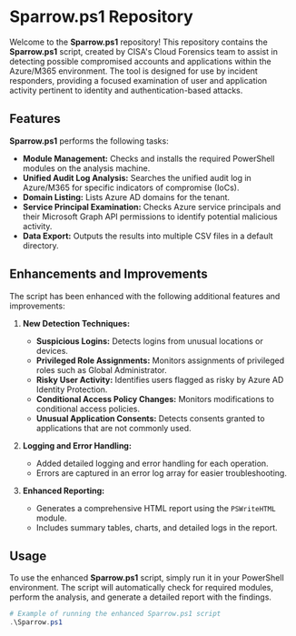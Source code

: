 # Sparrow.ps1 Repository

Welcome to the **Sparrow.ps1** repository! This repository contains the **Sparrow.ps1** script, created by CISA's Cloud Forensics team to assist in detecting possible compromised accounts and applications within the Azure/M365 environment. The tool is designed for use by incident responders, providing a focused examination of user and application activity pertinent to identity and authentication-based attacks.

## Features

**Sparrow.ps1** performs the following tasks:

- **Module Management:** Checks and installs the required PowerShell modules on the analysis machine.
- **Unified Audit Log Analysis:** Searches the unified audit log in Azure/M365 for specific indicators of compromise (IoCs).
- **Domain Listing:** Lists Azure AD domains for the tenant.
- **Service Principal Examination:** Checks Azure service principals and their Microsoft Graph API permissions to identify potential malicious activity.
- **Data Export:** Outputs the results into multiple CSV files in a default directory.

## Enhancements and Improvements

The script has been enhanced with the following additional features and improvements:

1. **New Detection Techniques:**
   - **Suspicious Logins:** Detects logins from unusual locations or devices.
   - **Privileged Role Assignments:** Monitors assignments of privileged roles such as Global Administrator.
   - **Risky User Activity:** Identifies users flagged as risky by Azure AD Identity Protection.
   - **Conditional Access Policy Changes:** Monitors modifications to conditional access policies.
   - **Unusual Application Consents:** Detects consents granted to applications that are not commonly used.

2. **Logging and Error Handling:**
   - Added detailed logging and error handling for each operation.
   - Errors are captured in an error log array for easier troubleshooting.

3. **Enhanced Reporting:**
   - Generates a comprehensive HTML report using the `PSWriteHTML` module.
   - Includes summary tables, charts, and detailed logs in the report.

## Usage

To use the enhanced **Sparrow.ps1** script, simply run it in your PowerShell environment. The script will automatically check for required modules, perform the analysis, and generate a detailed report with the findings.

```powershell
# Example of running the enhanced Sparrow.ps1 script
.\Sparrow.ps1
